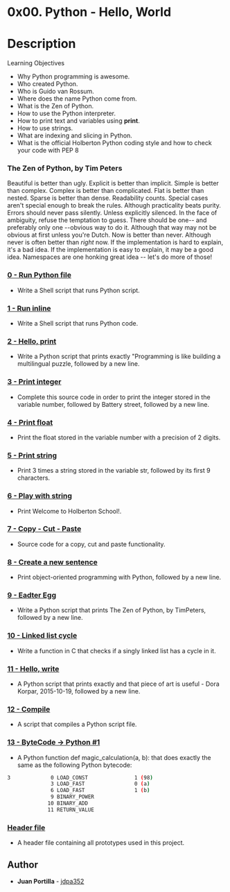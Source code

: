 # 0x00. Python - Hello, World

# Description

Learning Objectives
* Why Python programming is awesome.
* Who created Python.
* Who is Guido van Rossum.
* Where does the name Python come from.
* What is the Zen of Python.
* How to use the Python interpreter.
* How to print text and variables using **print**.
* How to use strings.
* What are indexing and slicing in Python.
* What is the official Holberton Python coding style and how to check your code with PEP 8

### The Zen of Python, by Tim Peters

Beautiful is better than ugly.
Explicit is better than implicit.
Simple is better than complex.
Complex is better than complicated.
Flat is better than nested.
Sparse is better than dense.
Readability counts.
Special cases aren't special enough to break the rules.
Although practicality beats purity.
Errors should never pass silently.
Unless explicitly silenced.
In the face of ambiguity, refuse the temptation to guess.
There should be one-- and preferably only one --obvious way to do it.
Although that way may not be obvious at first unless you're Dutch.
Now is better than never.
Although never is often better than *right* now.
If the implementation is hard to explain, it's a bad idea.
If the implementation is easy to explain, it may be a good idea.
Namespaces are one honking great idea -- let's do more of those!

### [0 - Run Python file](./0-run)
* Write a Shell script that runs Python script.

### [1 - Run inline](./1-run_inline)
* Write a Shell script that runs Python code.

### [2 - Hello, print](./2-print.py)
* Write a Python script that prints exactly "Programming is like building a multilingual puzzle, followed by a new line.

### [3 - Print integer](./3-print_number.py)
* Complete this source code in order to print the integer stored in the variable number, followed by Battery street, followed by a new line.

### [4 - Print float](./4-print_float.py)
* Print the float stored in the variable number with a precision of 2 digits.

### [5 - Print string](./5-print_string.py)
* Print 3 times a string stored in the variable str, followed by its first 9 characters.

### [6 - Play with string](./6-concat.py)
* Print Welcome to Holberton School!.

### [7 - Copy - Cut - Paste](./7-edges.py)
* Source code for a copy, cut and paste functionality.

### [8 - Create a new sentence](./8-concat_edges.py)
* Print object-oriented programming with Python, followed by a new line.

### [9 - Eadter Egg](./9-easter_egg.py)
* Write a Python script that prints The Zen of Python, by TimPeters, followed by a new line.

### [10 - Linked list cycle](./10-check_cycle.c)
* Write a function in C that checks if a singly linked list has a cycle in it.

### [11 - Hello, write](./100-write.py)
* A Python script that prints exactly and that piece of art is useful - Dora Korpar, 2015-10-19, followed by a new line.

### [12 - Compile](./101-compile)
* A script that compiles a Python script file.

### [13 - ByteCode -> Python #1](./102-magic_calculation.py)
* A Python function def magic_calculation(a, b): that does exactly the same as the following Python bytecode:
```bash
3             0 LOAD_CONST               1 (98)
              3 LOAD_FAST                0 (a)
              6 LOAD_FAST                1 (b)
              9 BINARY_POWER
             10 BINARY_ADD
             11 RETURN_VALUE
```

### [Header file](./lists.h)
* A header file containing all prototypes used in this project.

## Author
* **Juan Portilla** - [jdpa352](https://github.com/Jdpa357)
